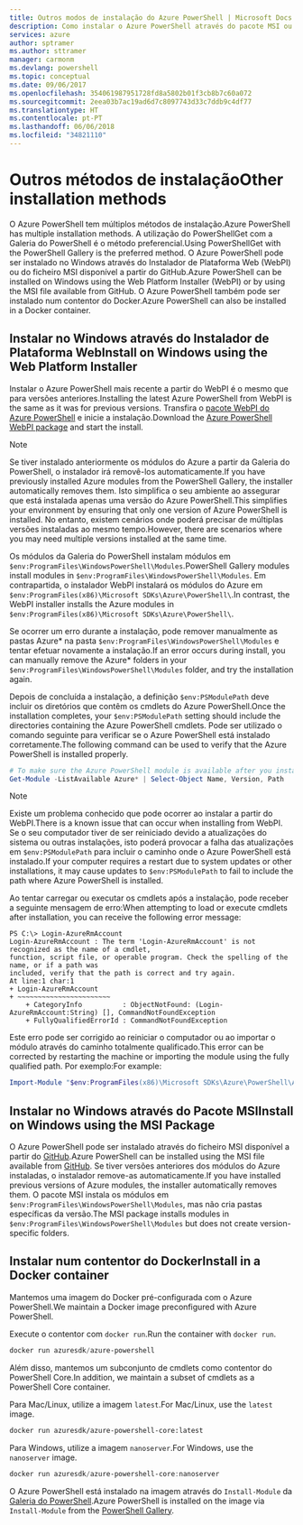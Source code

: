 ```yaml
---
title: Outros modos de instalação do Azure PowerShell | Microsoft Docs
description: Como instalar o Azure PowerShell através do pacote MSI ou do Instalador de Plataforma Web.
services: azure
author: sptramer
ms.author: sttramer
manager: carmonm
ms.devlang: powershell
ms.topic: conceptual
ms.date: 09/06/2017
ms.openlocfilehash: 354061987951728fd8a5802b01f3cb8b7c60a072
ms.sourcegitcommit: 2eea03b7ac19ad6d7c8097743d33c7ddb9c4df77
ms.translationtype: HT
ms.contentlocale: pt-PT
ms.lasthandoff: 06/06/2018
ms.locfileid: "34821110"
---
```

# <a name="other-installation-methods"></a><span data-ttu-id="00311-103">Outros métodos de instalação</span><span class="sxs-lookup"><span data-stu-id="00311-103">Other installation methods</span></span>

<span data-ttu-id="00311-104">O Azure PowerShell tem múltiplos métodos de instalação.</span><span class="sxs-lookup"><span data-stu-id="00311-104">Azure PowerShell has multiple installation methods.</span></span> <span data-ttu-id="00311-105">A utilização do PowerShellGet com a Galeria do PowerShell é o método preferencial.</span><span class="sxs-lookup"><span data-stu-id="00311-105">Using PowerShellGet with the PowerShell Gallery is the preferred method.</span></span> <span data-ttu-id="00311-106">O Azure PowerShell pode ser instalado no Windows através do Instalador de Plataforma Web (WebPI) ou do ficheiro MSI disponível a partir do GitHub.</span><span class="sxs-lookup"><span data-stu-id="00311-106">Azure PowerShell can be installed on Windows using the Web Platform Installer (WebPI) or by using the MSI file available from GitHub.</span></span> <span data-ttu-id="00311-107">O Azure PowerShell também pode ser instalado num contentor do Docker.</span><span class="sxs-lookup"><span data-stu-id="00311-107">Azure PowerShell can also be installed in a Docker container.</span></span>

## <a name="install-on-windows-using-the-web-platform-installer"></a><span data-ttu-id="00311-108">Instalar no Windows através do Instalador de Plataforma Web</span><span class="sxs-lookup"><span data-stu-id="00311-108">Install on Windows using the Web Platform Installer</span></span>

<span data-ttu-id="00311-109">Instalar o Azure PowerShell mais recente a partir do WebPI é o mesmo que para versões anteriores.</span><span class="sxs-lookup"><span data-stu-id="00311-109">Installing the latest Azure PowerShell from WebPI is the same as it was for previous versions.</span></span>
<span data-ttu-id="00311-110">Transfira o [pacote WebPI do Azure PowerShell](http://aka.ms/webpi-azps) e inicie a instalação.</span><span class="sxs-lookup"><span data-stu-id="00311-110">Download the [Azure PowerShell WebPI package](http://aka.ms/webpi-azps) and start the install.</span></span>

> [!NOTE]
> <span data-ttu-id="00311-111">Se tiver instalado anteriormente os módulos do Azure a partir da Galeria do PowerShell, o instalador irá removê-los automaticamente.</span><span class="sxs-lookup"><span data-stu-id="00311-111">If you have previously installed Azure modules from the PowerShell Gallery, the installer automatically removes them.</span></span> <span data-ttu-id="00311-112">Isto simplifica o seu ambiente ao assegurar que está instalada apenas uma versão do Azure PowerShell.</span><span class="sxs-lookup"><span data-stu-id="00311-112">This simplifies your environment by ensuring that only one version of Azure PowerShell is installed.</span></span> <span data-ttu-id="00311-113">No entanto, existem cenários onde poderá precisar de múltiplas versões instaladas ao mesmo tempo.</span><span class="sxs-lookup"><span data-stu-id="00311-113">However, there are scenarios where you may need multiple versions installed at the same time.</span></span>
>
> <span data-ttu-id="00311-114">Os módulos da Galeria do PowerShell instalam módulos em `$env:ProgramFiles\WindowsPowerShell\Modules`.</span><span class="sxs-lookup"><span data-stu-id="00311-114">PowerShell Gallery modules install modules in `$env:ProgramFiles\WindowsPowerShell\Modules`.</span></span> <span data-ttu-id="00311-115">Em contrapartida, o instalador WebPI instalará os módulos do Azure em `$env:ProgramFiles(x86)\Microsoft SDKs\Azure\PowerShell\`.</span><span class="sxs-lookup"><span data-stu-id="00311-115">In contrast, the WebPI installer installs the Azure modules in `$env:ProgramFiles(x86)\Microsoft SDKs\Azure\PowerShell\`.</span></span>
>
> <span data-ttu-id="00311-116">Se ocorrer um erro durante a instalação, pode remover manualmente as pastas Azure\* na pasta `$env:ProgramFiles\WindowsPowerShell\Modules` e tentar efetuar novamente a instalação.</span><span class="sxs-lookup"><span data-stu-id="00311-116">If an error occurs during install, you can manually remove the Azure\* folders in your `$env:ProgramFiles\WindowsPowerShell\Modules` folder, and try the installation again.</span></span>

<span data-ttu-id="00311-117">Depois de concluída a instalação, a definição `$env:PSModulePath` deve incluir os diretórios que contêm os cmdlets do Azure PowerShell.</span><span class="sxs-lookup"><span data-stu-id="00311-117">Once the installation completes, your `$env:PSModulePath` setting should include the directories containing the Azure PowerShell cmdlets.</span></span> <span data-ttu-id="00311-118">Pode ser utilizado o comando seguinte para verificar se o Azure PowerShell está instalado corretamente.</span><span class="sxs-lookup"><span data-stu-id="00311-118">The following command can be used to verify that the Azure PowerShell is installed properly.</span></span>

```powershell
# To make sure the Azure PowerShell module is available after you install
Get-Module -ListAvailable Azure* | Select-Object Name, Version, Path
```

> [!NOTE]
> <span data-ttu-id="00311-119">Existe um problema conhecido que pode ocorrer ao instalar a partir do WebPI.</span><span class="sxs-lookup"><span data-stu-id="00311-119">There is a known issue that can occur when installing from WebPI.</span></span> <span data-ttu-id="00311-120">Se o seu computador tiver de ser reiniciado devido a atualizações do sistema ou outras instalações, isto poderá provocar a falha das atualizações em `$env:PSModulePath` para incluir o caminho onde o Azure PowerShell está instalado.</span><span class="sxs-lookup"><span data-stu-id="00311-120">If your computer requires a restart due to system updates or other installations, it may cause updates to `$env:PSModulePath` to fail to include the path where Azure PowerShell is installed.</span></span>

<span data-ttu-id="00311-121">Ao tentar carregar ou executar os cmdlets após a instalação, pode receber a seguinte mensagem de erro:</span><span class="sxs-lookup"><span data-stu-id="00311-121">When attempting to load or execute cmdlets after installation, you can receive the following error message:</span></span>

```
PS C:\> Login-AzureRmAccount
Login-AzureRmAccount : The term 'Login-AzureRmAccount' is not recognized as the name of a cmdlet,
function, script file, or operable program. Check the spelling of the name, or if a path was
included, verify that the path is correct and try again.
At line:1 char:1
+ Login-AzureRmAccount
+ ~~~~~~~~~~~~~~~~~~~~~~~
    + CategoryInfo          : ObjectNotFound: (Login-AzureRmAccount:String) [], CommandNotFoundException
    + FullyQualifiedErrorId : CommandNotFoundException
```

<span data-ttu-id="00311-122">Este erro pode ser corrigido ao reiniciar o computador ou ao importar o módulo através do caminho totalmente qualificado.</span><span class="sxs-lookup"><span data-stu-id="00311-122">This error can be corrected by restarting the machine or importing the module using the fully qualified path.</span></span> <span data-ttu-id="00311-123">Por exemplo:</span><span class="sxs-lookup"><span data-stu-id="00311-123">For example:</span></span>

```powershell
Import-Module "$env:ProgramFiles(x86)\Microsoft SDKs\Azure\PowerShell\AzureRM.psd1"
```

## <a name="install-on-windows-using-the-msi-package"></a><span data-ttu-id="00311-124">Instalar no Windows através do Pacote MSI</span><span class="sxs-lookup"><span data-stu-id="00311-124">Install on Windows using the MSI Package</span></span>

<span data-ttu-id="00311-125">O Azure PowerShell pode ser instalado através do ficheiro MSI disponível a partir do [GitHub](https://github.com/Azure/azure-powershell/releases/latest).</span><span class="sxs-lookup"><span data-stu-id="00311-125">Azure PowerShell can be installed using the MSI file available from [GitHub](https://github.com/Azure/azure-powershell/releases/latest).</span></span> <span data-ttu-id="00311-126">Se tiver versões anteriores dos módulos do Azure instaladas, o instalador remove-as automaticamente.</span><span class="sxs-lookup"><span data-stu-id="00311-126">If you have installed previous versions of Azure modules, the installer automatically removes them.</span></span> <span data-ttu-id="00311-127">O pacote MSI instala os módulos em `$env:ProgramFiles\WindowsPowerShell\Modules`, mas não cria pastas específicas da versão.</span><span class="sxs-lookup"><span data-stu-id="00311-127">The MSI package installs modules in `$env:ProgramFiles\WindowsPowerShell\Modules` but does not create version-specific folders.</span></span>

## <a name="install-in-a-docker-container"></a><span data-ttu-id="00311-128">Instalar num contentor do Docker</span><span class="sxs-lookup"><span data-stu-id="00311-128">Install in a Docker container</span></span>

<span data-ttu-id="00311-129">Mantemos uma imagem do Docker pré-configurada com o Azure PowerShell.</span><span class="sxs-lookup"><span data-stu-id="00311-129">We maintain a Docker image preconfigured with Azure PowerShell.</span></span>

<span data-ttu-id="00311-130">Execute o contentor com `docker run`.</span><span class="sxs-lookup"><span data-stu-id="00311-130">Run the container with `docker run`.</span></span>

```powershell
docker run azuresdk/azure-powershell
```

<span data-ttu-id="00311-131">Além disso, mantemos um subconjunto de cmdlets como contentor do PowerShell Core.</span><span class="sxs-lookup"><span data-stu-id="00311-131">In addition, we maintain a subset of cmdlets as a PowerShell Core container.</span></span>

<span data-ttu-id="00311-132">Para Mac/Linux, utilize a imagem `latest`.</span><span class="sxs-lookup"><span data-stu-id="00311-132">For Mac/Linux, use the `latest` image.</span></span>

```bash
docker run azuresdk/azure-powershell-core:latest
```

<span data-ttu-id="00311-133">Para Windows, utilize a imagem `nanoserver`.</span><span class="sxs-lookup"><span data-stu-id="00311-133">For Windows, use the `nanoserver` image.</span></span>

```powershell
docker run azuresdk/azure-powershell-core:nanoserver
```

<span data-ttu-id="00311-134">O Azure PowerShell está instalado na imagem através do `Install-Module` da [Galeria do PowerShell](https://www.powershellgallery.com/).</span><span class="sxs-lookup"><span data-stu-id="00311-134">Azure PowerShell is installed on the image via `Install-Module` from the [PowerShell Gallery](https://www.powershellgallery.com/).</span></span>
